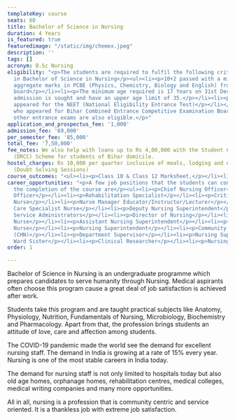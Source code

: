 ```yaml
---
templateKey: course
seats: 60
title: Bachelor of Science in Nursing
duration: 4 Years
is_featured: true
featuredimage: "/static/img/chemex.jpeg"
description: ''
tags: []
acronym: B.Sc Nursing
eligibility: "<p>The students are required to fulfil the following criteria for eligibility
  in Bachelor of Science in Nursing</p><ul><li><p>10+2 passed with a minimum of 45%
  aggregate marks in PCBE (Physics, Chemistry, Biology and English) from any recognized
  board</p></li><li><p>The minimum age required is 17 Years on 31st December in which
  admission is sought and have an upper age limit of 35.</p></li><li><p>Must have
  appeared for the NEET (National Eligibility Entrance Test)</p></li></ul><p>Students
  who appeared for Bihar Combined Entrance Competitive Examination Board (BCECE) and
  other entrance exams are also eligible.</p>"
application_and_prospectus_fee: '1,000'
admission_fee: '69,000'
per_semester_fee: '85,000'
total_fee: '7,50,000'
fee_notes: We also help with loans up to Rs 4,00,000 with the Student Credit Card
  (DRCC) Scheme for students of Bihar domicile.
hostel_charges: Rs 10,000 per quarter inclusive of meals, lodging and evening tuition
  (Doubt Solving Sessions)
course_outcomes: "<ul><li><p>Class 10 & Class 12 Marksheet,</p></li><li><p>Class 10 & Class 12 Passing Certificate,</p></li><li><p>Transfer Certificate,</p></li><li><p>Caste Certificate (if applicable),</p></li><li><p>Medical Certificate (if applicable),</p></li><li><p>Migration Certificate (if applicable),</p></li><li><p>Valid Photo Identity Proof (Aadhar/ Voter ID/ Passport),</p></li><li><p>8 recent Passport Size Photographs,</p></li><li><p>NEET Admit Card (if applicable),</p></li><li><p>NEET Marksheet/ any equivalent exam,</p></li><li><p>Active Mobile No. and Email Address</p></li></ul>"
career_opportunities: "<p>A few job positions that the students can consider after
  the completion of the course are</p><ul><li><p>Chief Nursing Officer</p></li><li><p>Nursing
  Officer</p></li><li><p>Rehabilitation Specialist</p></li><li><p>Critical Care Nurse</p></li><li><p>Paramedic
  Nurse</p></li><li><p>Nurse Manager Educator/Instructor/Lecturer</p></li><li><p>Child
  Care Specialist Nurse</p></li><li><p>Deputy Nursing Superintendent</p></li><li><p>Nursing
  Service Administrators</p></li><li><p>Director of Nursing</p></li><li><p>Military
  Nurse</p></li><li><p>Assistant Nursing Superintendent</p></li><li><p>Industrial
  Nurse</p></li><li><p>Nursing Superintendent</p></li><li><p>Community Health Nurse
  (CHN)</p></li><li><p>Department Supervisor</p></li><li><p>Nursing Supervisor or
  Ward Sister</p></li><li><p>Clinical Researcher</p></li><li><p>Nursing Advocate</p></li></ul>"
order: 1

---
```

Bachelor of Science in Nursing is an undergraduate programme which prepares candidates to serve humanity through Nursing. Medical aspirants often choose this program cause a great deal of job satisfaction is achieved after work.  

Students take this program and are taught practical subjects like Anatomy, Physiology, Nutrition, Fundamentals of Nursing, Microbiology, Biochemistry and Pharmacology. Apart from that, the profession brings students an attitude of love, care and affection among students. 

The COVID-19 pandemic made the world see the demand for excellent nursing staff. The demand in India is growing at a rate of 15% every year. Nursing is one of the most stable careers in India today. 

The demand for nursing staff is not only limited to hospitals today but also old age homes, orphanage homes, rehabilitation centres, medical colleges, medical writing companies and many more opportunities. 

All in all, nursing is a profession that is community centric and service oriented. It is a thankless job with extreme job satisfaction.